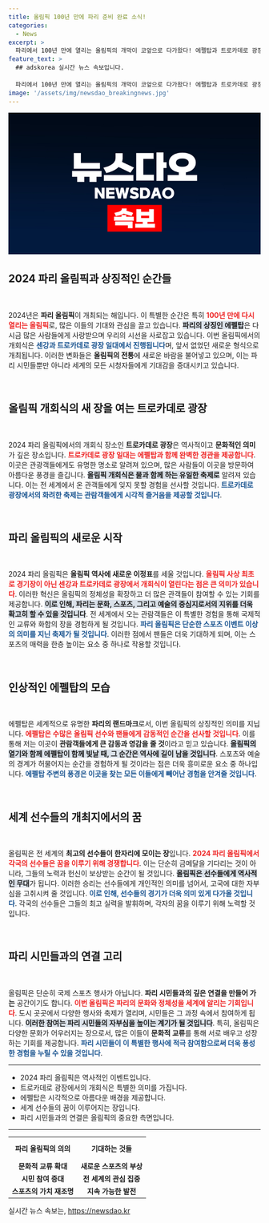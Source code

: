 ```yaml
---
title: 올림픽 100년 만에 파리 준비 완료 소식!
categories:
  - News
excerpt: >
  파리에서 100년 만에 열리는 올림픽의 개막이 코앞으로 다가왔다! 에펠탑과 트로카데로 광장이 환상적으로 빛나는 가운데, 사상 최초로 센강에서 펼쳐질 개회식이 기대감을 증대시키고 있다.
feature_text: >
  ## adskorea 실시간 뉴스 속보입니다.

  파리에서 100년 만에 열리는 올림픽의 개막이 코앞으로 다가왔다! 에펠탑과 트로카데로 광장이 환상적으로 빛나는 가운데, 사상 최초로 센강에서 펼쳐질 개회식이 기대감을 증대시키고 있다.
image: '/assets/img/newsdao_breakingnews.jpg'
---
```


<p><img src="/assets/img/newsdao_breakingnews.jpg" alt="adskorea 속보" /></p>

<h2 data-ke-size="size26">2024 파리 올림픽과 상징적인 순간들</h2>

<p data-ke-size="size16">&nbsp;</p>

<p data-ke-size="size16">2024년은 <b>파리 올림픽</b>이 개최되는 해입니다. 이 특별한 순간은 특히 <b><span style="color: #ee2323;">100년 만에 다시 열리는 올림픽</span></b>로, 많은 이들의 기대와 관심을 끌고 있습니다. <b><span style="background-color: #21538527;">파리의 상징인 에펠탑</span></b>은 다시금 많은 사람들에게 사랑받으며 우리의 시선을 사로잡고 있습니다. 이번 올림픽에서의 개회식은 <b><span style="color: #1a5490;">센강과 트로카데로 광장 일대에서 진행됩니다</span></b>며, 앞서 없었던 새로운 형식으로 개최됩니다. 이러한 변화들은 <b>올림픽의 전통</b>에 새로운 바람을 불어넣고 있으며, 이는 파리 시민들뿐만 아니라 세계의 모든 시청자들에게 기대감을 증대시키고 있습니다.</p>

<p data-ke-size="size16">&nbsp;</p>

<h2>올림픽 개회식의 새 장을 여는 트로카데로 광장</h2>

<p data-ke-size="size16">&nbsp;</p>

<p data-ke-size="size16">2024 파리 올림픽에서의 개회식 장소인 <b>트로카데로 광장</b>은 역사적이고 <b>문화적인 의미</b>가 깊은 장소입니다. <b><span style="color: #ee2323;">트로카데로 광장 일대는 에펠탑과 함께 완벽한 경관을 제공합니다</span></b>. 이곳은 관광객들에게도 유명한 명소로 알려져 있으며, 많은 사람들이 이곳을 방문하여 아름다운 풍경을 즐깁니다. <b><span style="background-color: #21538527;">올림픽 개회식은 물과 함께 하는 유일한 축제로</span></b> 알려져 있습니다. 이는 전 세계에서 온 관객들에게 잊지 못할 경험을 선사할 것입니다. <b><span style="color: #1a5490;">트로카데로 광장에서의 화려한 축제는 관람객들에게 시각적 즐거움을 제공할 것입니다</span></b>.</p>

<p data-ke-size="size16">&nbsp;</p>

<h2>파리 올림픽의 새로운 시작</h2>

<p data-ke-size="size16">&nbsp;</p>

<p data-ke-size="size16">2024 파리 올림픽은 <b>올림픽 역사에 새로운 이정표</b>를 세울 것입니다. <b><span style="color: #ee2323;">올림픽 사상 최초로 경기장이 아닌 센강과 트로카데로 광장에서 개회식이 열린다는 점은 큰 의미가 있습니다</span></b>. 이러한 혁신은 올림픽의 정체성을 확장하고 더 많은 관객들이 참여할 수 있는 기회를 제공합니다. <b><span style="background-color: #21538527;">이로 인해, 파리는 문화, 스포츠, 그리고 예술의 중심지로서의 지위를 더욱 확고히 할 수 있을 것입니다</span></b>. 전 세계에서 오는 관람객들은 이 특별한 경험을 통해 국제적인 교류와 화합의 장을 경험하게 될 것입니다. <b><span style="color: #1a5490;">파리 올림픽은 단순한 스포츠 이벤트 이상의 의미를 지닌 축제가 될 것입니다</span></b>. 이러한 점에서 팬들은 더욱 기대하게 되며, 이는 스포츠의 매력을 한층 높이는 요소 중 하나로 작용할 것입니다.</p>

<p data-ke-size="size16">&nbsp;</p>

<h2>인상적인 에펠탑의 모습</h2>

<p data-ke-size="size16">&nbsp;</p>

<p data-ke-size="size16">에펠탑은 세계적으로 유명한 <b>파리의 랜드마크</b>로서, 이번 올림픽의 상징적인 의미를 지닙니다. <b><span style="color: #ee2323;">에펠탑은 수많은 올림픽 선수와 팬들에게 감동적인 순간을 선사할 것입니다</span></b>. 이를 통해 저는 이곳이 <b>관람객들에게 큰 감동과 영감을 줄 것</b>이라고 믿고 있습니다. <b><span style="background-color: #21538527;">올림픽의 열기와 함께 에펠탑이 함께 빛날 때, 그 순간은 역사에 길이 남을 것입니다</span></b>. 스포츠와 예술의 경계가 허물어지는 순간을 경험하게 될 것이라는 점은 더욱 흥미로운 요소 중 하나입니다. <b><span style="color: #1a5490;">에펠탑 주변의 풍경은 이곳을 찾는 모든 이들에게 빼어난 경험을 안겨줄 것입니다</span></b>.</p>

<p data-ke-size="size16">&nbsp;</p>

<h2>세계 선수들의 개최지에서의 꿈</h2>

<p data-ke-size="size16">&nbsp;</p>

<p data-ke-size="size16">올림픽은 전 세계의 <b>최고의 선수들이 한자리에 모이는 장</b>입니다. <b><span style="color: #ee2323;">2024 파리 올림픽에서 각국의 선수들은 꿈을 이루기 위해 경쟁합니다</span></b>. 이는 단순히 금메달을 기다리는 것이 아니라, 그들의 노력과 헌신이 보상받는 순간이 될 것입니다. <b><span style="background-color: #21538527;">올림픽은 선수들에게 역사적인 무대</span></b>가 됩니다. 이러한 승리는 선수들에게 개인적인 의미를 넘어서, 고국에 대한 자부심을 고취시켜 줄 것입니다. <b><span style="color: #1a5490;">이로 인해, 선수들의 경기가 더욱 의미 있게 다가올 것입니다</span></b>. 각국의 선수들은 그들의 최고 실력을 발휘하며, 각자의 꿈을 이루기 위해 노력할 것입니다.</p>

<p data-ke-size="size16">&nbsp;</p>

<h2>파리 시민들과의 연결 고리</h2>

<p data-ke-size="size16">&nbsp;</p>

<p data-ke-size="size16">올림픽은 단순히 국제 스포츠 행사가 아닙니다. <b>파리 시민들과의 깊은 연결을 만들어 가는</b> 공간이기도 합니다. <b><span style="color: #ee2323;">이번 올림픽은 파리의 문화와 정체성을 세계에 알리는 기회입니다</span></b>. 도시 곳곳에서 다양한 행사와 축제가 열리며, 시민들은 그 과정 속에서 참여하게 됩니다. <b><span style="background-color: #21538527;">이러한 참여는 파리 시민들의 자부심을 높이는 계기가 될 것입니다</span></b>. 특히, 올림픽은 다양한 문화가 어우러지는 장으로서, 많은 이들이 <b>문화적 교류</b>를 통해 서로 배우고 성장하는 기회를 제공합니다. <b><span style="color: #1a5490;">파리 시민들이 이 특별한 행사에 적극 참여함으로써 더욱 풍성한 경험을 누릴 수 있을 것입니다</span></b>.</p>

<hr>

<ul>
<li>2024 파리 올림픽은 역사적인 이벤트입니다.</li>
<li>트로카데로 광장에서의 개회식은 특별한 의미를 가집니다.</li>
<li>에펠탑은 시각적으로 아름다운 배경을 제공합니다.</li>
<li>세계 선수들의 꿈이 이루어지는 장입니다.</li>
<li>파리 시민들과의 연결은 올림픽의 중요한 측면입니다.</li>
</ul>

<hr>

<table style="width: 100%; border-collapse: collapse;">
<tr>
<td style="text-align: center; height: 40px;"><b>파리 올림픽의 의의</b></td>
<td style="text-align: center; height: 40px;"><b>기대하는 것들</b></td>
</tr>
<tr>
<td style="text-align: center; height: 17px;"><b>문화적 교류 확대</b></td>
<td style="text-align: center; height: 17px;"><b>새로운 스포츠의 부상</b></td>
</tr>
<tr>
<td style="text-align: center; height: 17px;"><b>시민 참여 증대</b></td>
<td style="text-align: center; height: 17px;"><b>전 세계의 관심 집중</b></td>
</tr>
<tr>
<td style="text-align: center; height: 17px;"><b>스포츠의 가치 재조명</b></td>
<td style="text-align: center; height: 17px;"><b>지속 가능한 발전</b></td>
</tr>
</table>
실시간 뉴스 속보는, <a href="https://newsdao.kr" rel="dofollow">https://newsdao.kr</a>



